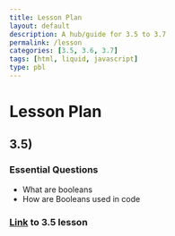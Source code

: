 ```yaml
---
title: Lesson Plan
layout: default
description: A hub/guide for 3.5 to 3.7
permalink: /lesson
categories: [3.5, 3.6, 3.7]
tags: [html, liquid, javascript]
type: pbl
---
```


# Lesson Plan
## 3.5)
### Essential Questions
- What are booleans
- How are Booleans used in code
### [Link]({{site.baseurl}}/lesson/3.5) to 3.5 lesson

